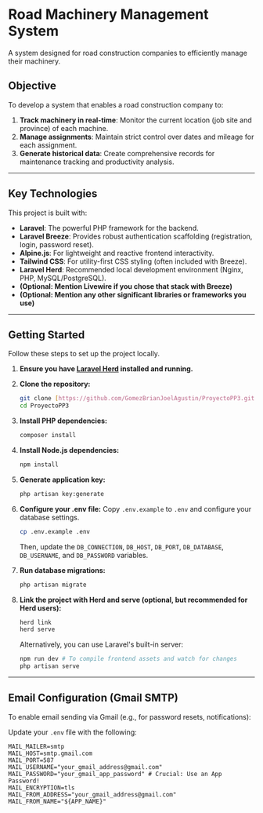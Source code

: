 # Road Machinery Management System

A system designed for road construction companies to efficiently manage their machinery.

## Objective

To develop a system that enables a road construction company to:

1.  **Track machinery in real-time**: Monitor the current location (job site and province) of each machine.
2.  **Manage assignments**: Maintain strict control over dates and mileage for each assignment.
3.  **Generate historical data**: Create comprehensive records for maintenance tracking and productivity analysis.

---

## Key Technologies

This project is built with:

* **Laravel**: The powerful PHP framework for the backend.
* **Laravel Breeze**: Provides robust authentication scaffolding (registration, login, password reset).
* **Alpine.js**: For lightweight and reactive frontend interactivity.
* **Tailwind CSS**: For utility-first CSS styling (often included with Breeze).
* **Laravel Herd**: Recommended local development environment (Nginx, PHP, MySQL/PostgreSQL).
* **(Optional: Mention Livewire if you chose that stack with Breeze)**
* **(Optional: Mention any other significant libraries or frameworks you use)**

---

## Getting Started

Follow these steps to set up the project locally.

1.  **Ensure you have [Laravel Herd](https://herd.laravel.com/) installed and running.**
2.  **Clone the repository:**
    ```bash
    git clone [https://github.com/GomezBrianJoelAgustin/ProyectoPP3.git](https://github.com/GomezBrianJoelAgustin/ProyectoPP3.git)
    cd ProyectoPP3
    ```
3.  **Install PHP dependencies:**
    ```bash
    composer install
    ```
4.  **Install Node.js dependencies:**
    ```bash
    npm install
    ```
5.  **Generate application key:**
    ```bash
    php artisan key:generate
    ```
6.  **Configure your .env file:**
    Copy `.env.example` to `.env` and configure your database settings.

    ```bash
    cp .env.example .env
    ```
    Then, update the `DB_CONNECTION`, `DB_HOST`, `DB_PORT`, `DB_DATABASE`, `DB_USERNAME`, and `DB_PASSWORD` variables.

7.  **Run database migrations:**
    ```bash
    php artisan migrate
    ```
8.  **Link the project with Herd and serve (optional, but recommended for Herd users):**
    ```bash
    herd link
    herd serve
    ```
    Alternatively, you can use Laravel's built-in server:
    ```bash
    npm run dev # To compile frontend assets and watch for changes
    php artisan serve
    ```

---

## Email Configuration (Gmail SMTP)

To enable email sending via Gmail (e.g., for password resets, notifications):

Update your `.env` file with the following:

```dotenv
MAIL_MAILER=smtp
MAIL_HOST=smtp.gmail.com
MAIL_PORT=587
MAIL_USERNAME="your_gmail_address@gmail.com"
MAIL_PASSWORD="your_gmail_app_password" # Crucial: Use an App Password!
MAIL_ENCRYPTION=tls
MAIL_FROM_ADDRESS="your_gmail_address@gmail.com"
MAIL_FROM_NAME="${APP_NAME}"
